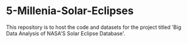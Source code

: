 # 5-Millenia-Solar-Eclipses
This repository is to host the code and datasets for the project titled 'Big Data Analysis of NASA'S Solar Eclipse Database'. 
